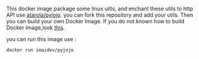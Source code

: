 
This docker image package some linux uitls, and enchant these utils to http API use [atarola/pyjojo](https://github.com/atarola/pyjojo). you can fork this repository and add your utils. Then you can build your own Docker Image. If you do not known how to build Docker Image,look [this](https://docs.docker.com/docker-hub/github/#automated-builds-from-github).

you can run this image use :
```
docker run imaidev/pyjojo
```
